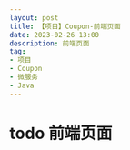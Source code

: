 ```yaml
---
layout: post
title: 【项目】Coupon-前端页面
date: 2023-02-26 13:00
description: 前端页面
tag:
- 项目
- Coupon
- 微服务
- Java
---
```


# todo 前端页面